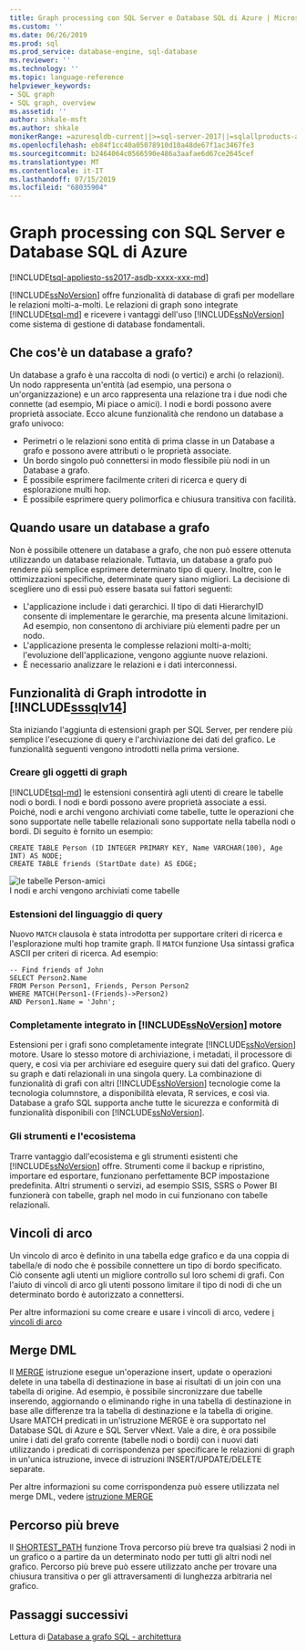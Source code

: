 ```yaml
---
title: Graph processing con SQL Server e Database SQL di Azure | Microsoft Docs
ms.custom: ''
ms.date: 06/26/2019
ms.prod: sql
ms.prod_service: database-engine, sql-database
ms.reviewer: ''
ms.technology: ''
ms.topic: language-reference
helpviewer_keywords:
- SQL graph
- SQL graph, overview
ms.assetid: ''
author: shkale-msft
ms.author: shkale
monikerRange: =azuresqldb-current||>=sql-server-2017||=sqlallproducts-allversions||>=sql-server-linux-2017||=azuresqldb-mi-current
ms.openlocfilehash: eb84f1cc40a05078910d10a48de67f1ac3467fe3
ms.sourcegitcommit: b2464064c0566590e486a3aafae6d67ce2645cef
ms.translationtype: MT
ms.contentlocale: it-IT
ms.lasthandoff: 07/15/2019
ms.locfileid: "68035904"
---
```

# <a name="graph-processing-with-sql-server-and-azure-sql-database"></a>Graph processing con SQL Server e Database SQL di Azure
[!INCLUDE[tsql-appliesto-ss2017-asdb-xxxx-xxx-md](../../includes/tsql-appliesto-ss2017-asdb-xxxx-xxx-md.md)]

[!INCLUDE[ssNoVersion](../../includes/ssnoversion-md.md)] offre funzionalità di database di grafi per modellare le relazioni molti-a-molti. Le relazioni di graph sono integrate [!INCLUDE[tsql-md](../../includes/tsql-md.md)] e ricevere i vantaggi dell'uso [!INCLUDE[ssNoVersion](../../includes/ssnoversion-md.md)] come sistema di gestione di database fondamentali.


## <a name="what-is-a-graph-database"></a>Che cos'è un database a grafo?  
Un database a grafo è una raccolta di nodi (o vertici) e archi (o relazioni). Un nodo rappresenta un'entità (ad esempio, una persona o un'organizzazione) e un arco rappresenta una relazione tra i due nodi che connette (ad esempio, Mi piace o amici). I nodi e bordi possono avere proprietà associate. Ecco alcune funzionalità che rendono un database a grafo univoco:  
-   Perimetri o le relazioni sono entità di prima classe in un Database a grafo e possono avere attributi o le proprietà associate. 
-   Un bordo singolo può connettersi in modo flessibile più nodi in un Database a grafo.
-   È possibile esprimere facilmente criteri di ricerca e query di esplorazione multi hop.
-   È possibile esprimere query polimorfica e chiusura transitiva con facilità.

## <a name="when-to-use-a-graph-database"></a>Quando usare un database a grafo

Non è possibile ottenere un database a grafo, che non può essere ottenuta utilizzando un database relazionale. Tuttavia, un database a grafo può rendere più semplice esprimere determinato tipo di query. Inoltre, con le ottimizzazioni specifiche, determinate query siano migliori. La decisione di scegliere uno di essi può essere basata sui fattori seguenti:  
-   L'applicazione include i dati gerarchici. Il tipo di dati HierarchyID consente di implementare le gerarchie, ma presenta alcune limitazioni. Ad esempio, non consentono di archiviare più elementi padre per un nodo.
-   L'applicazione presenta le complesse relazioni molti-a-molti; l'evoluzione dell'applicazione, vengono aggiunte nuove relazioni.
-   È necessario analizzare le relazioni e i dati interconnessi.

## <a name="graph-features-introduced-in-includesssqlv14includessssqlv14-mdmd"></a>Funzionalità di Graph introdotte in [!INCLUDE[sssqlv14](../../includes/sssqlv14-md.md)] 
Sta iniziando l'aggiunta di estensioni graph per SQL Server, per rendere più semplice l'esecuzione di query e l'archiviazione dei dati del grafico. Le funzionalità seguenti vengono introdotti nella prima versione. 


### <a name="create-graph-objects"></a>Creare gli oggetti di graph
[!INCLUDE[tsql-md](../../includes/tsql-md.md)] le estensioni consentirà agli utenti di creare le tabelle nodi o bordi. I nodi e bordi possono avere proprietà associate a essi. Poiché, nodi e archi vengono archiviati come tabelle, tutte le operazioni che sono supportate nelle tabelle relazionali sono supportate nella tabella nodi o bordi. Di seguito è fornito un esempio:  

```   
CREATE TABLE Person (ID INTEGER PRIMARY KEY, Name VARCHAR(100), Age INT) AS NODE;
CREATE TABLE friends (StartDate date) AS EDGE;
```   

![le tabelle Person-amici](../../relational-databases/graphs/media/person-friends-tables.png "nodo /People/Person e amici edge tabelle")  
I nodi e archi vengono archiviati come tabelle  

### <a name="query-language-extensions"></a>Estensioni del linguaggio di query  
Nuovo `MATCH` clausola è stata introdotta per supportare criteri di ricerca e l'esplorazione multi hop tramite graph. Il `MATCH` funzione Usa sintassi grafica ASCII per criteri di ricerca. Ad esempio:  

```   
-- Find friends of John
SELECT Person2.Name 
FROM Person Person1, Friends, Person Person2
WHERE MATCH(Person1-(Friends)->Person2)
AND Person1.Name = 'John';
```   
 
### <a name="fully-integrated-in-includessnoversionincludesssnoversion-mdmd-engine"></a>Completamente integrato in [!INCLUDE[ssNoVersion](../../includes/ssnoversion-md.md)] motore 
Estensioni per i grafi sono completamente integrate [!INCLUDE[ssNoVersion](../../includes/ssnoversion-md.md)] motore. Usare lo stesso motore di archiviazione, i metadati, il processore di query, e così via per archiviare ed eseguire query sui dati del grafico. Query su graph e dati relazionali in una singola query. La combinazione di funzionalità di grafi con altri [!INCLUDE[ssNoVersion](../../includes/ssnoversion-md.md)] tecnologie come la tecnologia columnstore, a disponibilità elevata, R services, e così via. Database a grafo SQL supporta anche tutte le sicurezza e conformità di funzionalità disponibili con [!INCLUDE[ssNoVersion](../../includes/ssnoversion-md.md)].
 
### <a name="tooling-and-ecosystem"></a>Gli strumenti e l'ecosistema

Trarre vantaggio dall'ecosistema e gli strumenti esistenti che [!INCLUDE[ssNoVersion](../../includes/ssnoversion-md.md)] offre. Strumenti come il backup e ripristino, importare ed esportare, funzionano perfettamente BCP impostazione predefinita. Altri strumenti o servizi, ad esempio SSIS, SSRS o Power BI funzionerà con tabelle, graph nel modo in cui funzionano con tabelle relazionali.

## <a name="edge-constraints"></a>Vincoli di arco
Un vincolo di arco è definito in una tabella edge grafico e da una coppia di tabella/e di nodo che è possibile connettere un tipo di bordo specificato. Ciò consente agli utenti un migliore controllo sul loro schemi di grafi. Con l'aiuto di vincoli di arco gli utenti possono limitare il tipo di nodi di che un determinato bordo è autorizzato a connettersi. 

Per altre informazioni su come creare e usare i vincoli di arco, vedere [i vincoli di arco](../../relational-databases/tables/graph-edge-constraints.md)

## <a name="merge-dml"></a>Merge DML 
Il [MERGE](../../t-sql/statements/merge-transact-sql.md) istruzione esegue un'operazione insert, update o operazioni delete in una tabella di destinazione in base ai risultati di un join con una tabella di origine. Ad esempio, è possibile sincronizzare due tabelle inserendo, aggiornando o eliminando righe in una tabella di destinazione in base alle differenze tra la tabella di destinazione e la tabella di origine. Usare MATCH predicati in un'istruzione MERGE è ora supportato nel Database SQL di Azure e SQL Server vNext. Vale a dire, è ora possibile unire i dati del grafo corrente (tabelle nodi o bordi) con i nuovi dati utilizzando i predicati di corrispondenza per specificare le relazioni di graph in un'unica istruzione, invece di istruzioni INSERT/UPDATE/DELETE separate.

Per altre informazioni su come corrispondenza può essere utilizzata nel merge DML, vedere [istruzione MERGE](../../t-sql/statements/merge-transact-sql.md)

## <a name="shortest-path"></a>Percorso più breve
Il [SHORTEST_PATH](./sql-graph-shortest-path.md) funzione Trova percorso più breve tra qualsiasi 2 nodi in un grafico o a partire da un determinato nodo per tutti gli altri nodi nel grafico. Percorso più breve può essere utilizzato anche per trovare una chiusura transitiva o per gli attraversamenti di lunghezza arbitraria nel grafico. 

 ## <a name="next-steps"></a>Passaggi successivi  
Lettura di [Database a grafo SQL - architettura](./sql-graph-architecture.md)
   

